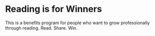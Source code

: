 # Reading is for Winners

This is a benefits program for people who want to grow professionally through reading. Read. Share. Win.

